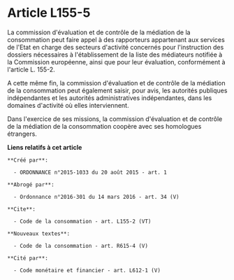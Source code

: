 # Article L155-5

La commission d'évaluation et de contrôle de la médiation de la consommation peut faire appel à des rapporteurs appartenant
aux services de l'Etat en charge des secteurs d'activité concernés pour l'instruction des dossiers nécessaires à
l'établissement de la liste des médiateurs notifiée à la Commission européenne, ainsi que pour leur évaluation, conformément
à l'article L. 155-2. 

A cette même fin, la commission d'évaluation et de contrôle de la médiation de la consommation peut également saisir, pour
avis, les autorités publiques indépendantes et les autorités administratives indépendantes, dans les domaines d'activité où
elles interviennent. 

Dans l'exercice de ses missions, la commission d'évaluation et de contrôle de la médiation de la consommation coopère avec
ses homologues étrangers.

**Liens relatifs à cet article**

	**Créé par**:

	  - ORDONNANCE n°2015-1033 du 20 août 2015 - art. 1

	**Abrogé par**:

	  - Ordonnance n°2016-301 du 14 mars 2016 - art. 34 (V)

	**Cite**:

	  - Code de la consommation - art. L155-2 (VT)

	**Nouveaux textes**:

	  - Code de la consommation - art. R615-4 (V)

	**Cité par**:

	  - Code monétaire et financier - art. L612-1 (V)
